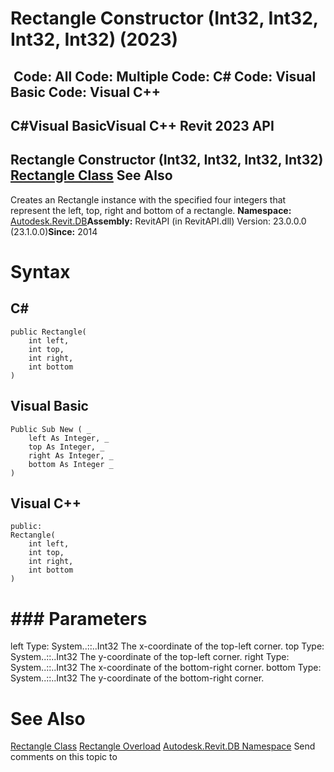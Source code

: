 # Rectangle Constructor (Int32, Int32, Int32, Int32) (2023)

﻿
 Code: All Code: Multiple Code: C# Code: Visual Basic Code: Visual C++   
---  
C#Visual BasicVisual C++
Revit 2023 API  
---  
Rectangle Constructor (Int32, Int32, Int32, Int32)  
[Rectangle Class](c49d8b69-5d11-9f69-5f75-c36ad45ff77b.md "Rectangle Class") See Also  
---  
Creates an Rectangle instance with the specified four integers that represent the left, top, right and bottom of a rectangle. 
**Namespace:** [Autodesk.Revit.DB](87546ba7-461b-c646-cbb1-2cb8f5bff8b2.md "Autodesk.Revit.DB Namespace")**Assembly:** RevitAPI (in RevitAPI.dll) Version: 23.0.0.0 (23.1.0.0)**Since:** 2014 
# Syntax
C#  
---  
```text
public Rectangle(
	int left,
	int top,
	int right,
	int bottom
)
```
  
Visual Basic  
---  
```text
Public Sub New ( _
	left As Integer, _
	top As Integer, _
	right As Integer, _
	bottom As Integer _
)
```
  
Visual C++  
---  
```text
public:
Rectangle(
	int left, 
	int top, 
	int right, 
	int bottom
)
```
  
# ### Parameters
left
    Type: System..::..Int32 The x-coordinate of the top-left corner. 
top
    Type: System..::..Int32 The y-coordinate of the top-left corner. 
right
    Type: System..::..Int32 The x-coordinate of the bottom-right corner. 
bottom
    Type: System..::..Int32 The y-coordinate of the bottom-right corner. 
# See Also
[Rectangle Class](c49d8b69-5d11-9f69-5f75-c36ad45ff77b.md "Rectangle Class")
[Rectangle Overload](49908834-7284-356f-04ea-e8d900fe768d.md "Rectangle Constructor")
[Autodesk.Revit.DB Namespace](87546ba7-461b-c646-cbb1-2cb8f5bff8b2.md "Autodesk.Revit.DB Namespace")
Send comments on this topic to 